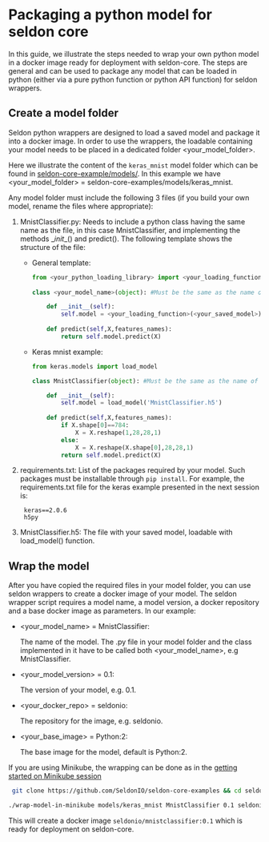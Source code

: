 # Packaging a python  model for seldon core
In this guide, we illustrate the steps needed to wrap your own python  model in a docker image ready for deployment with seldon-core. 
The steps are general and can be used to package any model that can be loaded in python (either via a pure python function or python API function) for seldon wrappers.

## Create a model folder

Seldon python wrappers are designed to load a saved model and package it into a docker image. In order to use the wrappers, the loadable containing your model needs to be placed in a dedicated folder \<your_model_folder>.

Here we illustrate the content of the ```keras_mnist``` model folder which can be found in [seldon-core-example/models/](https://github.com/SeldonIO/seldon-core-examples). In this example we have \<your_model_folder> = seldon-core-examples/models/keras_mnist.

Any model folder must include the following 3 files (if you build your own model, rename the files where appropriate):
1. MnistClassifier.py: Needs to include a python class having the same name as the file, in this case MnistClassifier, and implementing the  methods \__init__()  and predict(). The following template shows the structure of the file:
    * General template:
        ```python
        from <your_python_loading_library> import <your_loading_function>
            
        class <your_model_name>(object): #Must be the same as the name of the module

            def __init__(self):
                self.model = <your_loading_function>(<your_saved_model>)
				  
            def predict(self,X,features_names):
                return self.model.predict(X)
        ```
    * Keras mnist example:
        ```python
        from keras.models import load_model
	    
        class MnistClassifier(object): #Must be the same as the name of the module
	    
            def __init__(self):
                self.model = load_model('MnistClassifier.h5')
		    
            def predict(self,X,features_names):
                if X.shape[0]==784:
                    X = X.reshape(1,28,28,1)
                else:
                    X = X.reshape(X.shape[0],28,28,1)
                return self.model.predict(X)
        ```
2. requirements.txt: List of the packages required by your model. Such packages must be installable through ```pip install```. For example,   the requirements.txt file for the keras example presented in the next session is:
	
        keras==2.0.6 
        h5py
 	    	
3. MnistClassifier.h5: The file with your saved model, loadable with load_model() function. 

## Wrap the model

After you have copied the required files in your model folder, you can use seldon wrappers to create a docker image of your model. The seldon wrapper script requires  a model name, a model version, a docker repository and a base docker image as parameters. In our example: 
	
* \<your_model_name> = MnistClassifier: 

    The name of the model.  The .py file in your model folder and the class implemented in it have to be called both \<your_model_name>, e.g MnistClassifier.

* \<your_model_version> = 0.1: 

    The version of your model, e.g.  0.1.

* \<your_docker_repo> = seldonio: 

    The repository for the image, e.g. seldonio.

* \<your_base_image> = Python:2: 
    
    The base image for the model, default is Python:2.

If you are using Minikube, the wrapping can be done as in the [getting started on Minikube session](../getting_started/minikube.md)

```bash
 git clone https://github.com/SeldonIO/seldon-core-examples && cd seldon-core-example 
```
```bash 
./wrap-model-in-minikube models/keras_mnist MnistClassifier 0.1 seldonio --force
```

This will create a docker image ```seldonio/mnistclassifier:0.1``` which is ready for deployment on seldon-core.
